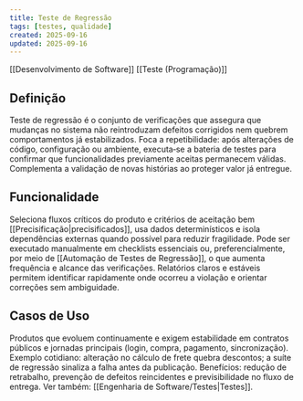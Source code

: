 ```yaml
---
title: Teste de Regressão
tags: [testes, qualidade]
created: 2025-09-16
updated: 2025-09-16
---
```

[[Desenvolvimento de Software]] [[Teste (Programação)]]
## Definição

Teste de regressão é o conjunto de verificações que assegura que mudanças no sistema não reintroduzam defeitos corrigidos nem quebrem comportamentos já estabilizados. Foca a repetibilidade: após alterações de código, configuração ou ambiente, executa‑se a bateria de testes para confirmar que funcionalidades previamente aceitas permanecem válidas. Complementa a validação de novas histórias ao proteger valor já entregue.

## Funcionalidade

Seleciona fluxos críticos do produto e critérios de aceitação bem [[Precisificação|precisificados]], usa dados determinísticos e isola dependências externas quando possível para reduzir fragilidade. Pode ser executado manualmente em checklists essenciais ou, preferencialmente, por meio de [[Automação de Testes de Regressão]], o que aumenta frequência e alcance das verificações. Relatórios claros e estáveis permitem identificar rapidamente onde ocorreu a violação e orientar correções sem ambiguidade.

## Casos de Uso

Produtos que evoluem continuamente e exigem estabilidade em contratos públicos e jornadas principais (login, compra, pagamento, sincronização). Exemplo cotidiano: alteração no cálculo de frete quebra descontos; a suíte de regressão sinaliza a falha antes da publicação. Benefícios: redução de retrabalho, prevenção de defeitos reincidentes e previsibilidade no fluxo de entrega. Ver também: [[Engenharia de Software/Testes|Testes]].

